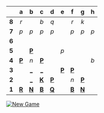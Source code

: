 |     |  a  |  b  |  c  |  d  |  e  |  f  |  g  |  h  |
|:---:|:---:|:---:|:---:|:---:|:---:|:---:|:---:|:---:|
|  **8**  |  _r_  |     |  _b_  |  _q_  |     |  _r_  |  _k_  |     |
|  **7**  |  _p_  |  _p_  |  _p_  |  _p_  |     |  _p_  |  _p_  |  _p_  |
|  **6**  |     |     |     |     |     |     |     |     |
|  **5**  |     |  [**P**](https://github.com/grim-kalman)  |     |     |  _p_  |     |     |     |
|  **4**  |  [**P**](https://github.com/grim-kalman)  |  _n_  |  [**P**](https://github.com/grim-kalman)  |     |     |     |     |  _b_  |
|  **3**  |     |  [_](https://readmechess.azurewebsites.net/play?move=c2b3)  |  [_](https://readmechess.azurewebsites.net/play?move=c2c3)  |     |  [**P**](https://github.com/grim-kalman)  |  [**P**](https://github.com/grim-kalman)  |     |     |
|  **2**  |     |  [_](https://readmechess.azurewebsites.net/play?move=c2b2)  |  [**K**](https://readmechess.azurewebsites.net/select?square=c2)  |  [**P**](https://github.com/grim-kalman)  |     |  _n_  |  [**P**](https://github.com/grim-kalman)  |     |
|  **1**  |  [**R**](https://github.com/grim-kalman)  |  [**N**](https://github.com/grim-kalman)  |  [**B**](https://github.com/grim-kalman)  |  [**Q**](https://github.com/grim-kalman)  |     |  [**B**](https://github.com/grim-kalman)  |  [**N**](https://github.com/grim-kalman)  |     |

[![New Game](https://img.shields.io/badge/new_game-4CAF50)](https://readmechess.azurewebsites.net/new)